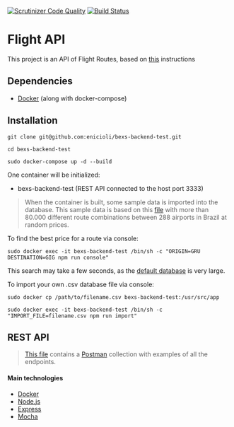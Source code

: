 [![Scrutinizer Code Quality](https://scrutinizer-ci.com/g/enicioli/bexs-backend-test/badges/quality-score.png?b=master)](https://scrutinizer-ci.com/g/enicioli/bexs-backend-test/?branch=master)
[![Build Status](https://scrutinizer-ci.com/g/enicioli/bexs-backend-test/badges/build.png?b=master)](https://scrutinizer-ci.com/g/enicioli/bexs-backend-test/build-status/master)

# Flight API
This project is an API of Flight Routes, based on [this](/INSTRUCTIONS.md) instructions

## Dependencies
- [Docker](https://www.docker.com/) (along with docker-compose)

## Installation
```shell script
git clone git@github.com:enicioli/bexs-backend-test.git
```
```shell script
cd bexs-backend-test
```
```shell script
sudo docker-compose up -d --build
```
One container will be initialized:
- bexs-backend-test (REST API connected to the host port 3333)

>When the container is built, some sample data is imported into the database.
This sample data is based on this [file](/resources/IATA.csv) with more than 80.000 different route combinations between 288 airports in Brazil at random prices.

To find the best price for a route via console:
```shell script
sudo docker exec -it bexs-backend-test /bin/sh -c "ORIGIN=GRU DESTINATION=GIG npm run console"
```
This search may take a few seconds, as the [default database](/resources/IATA.csv) is very large.

To import your own .csv database file via console:
```shell script
sudo docker cp /path/to/filename.csv bexs-backend-test:/usr/src/app

sudo docker exec -it bexs-backend-test /bin/sh -c "IMPORT_FILE=filename.csv npm run import"
```

## REST API
>[This file](/bexs-backend-test.postman_collection.json) contains a [Postman](https://www.getpostman.com/) collection with examples of all the endpoints.

#### Main technologies
- [Docker](https://www.docker.com/)
- [Node.js](https://nodejs.org/)
- [Express](https://expressjs.com/)
- [Mocha](https://mochajs.org/)
